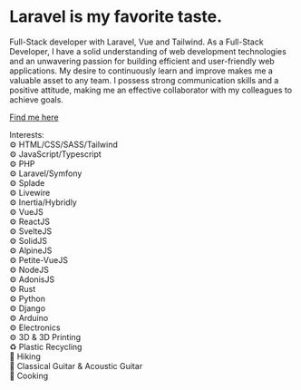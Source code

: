 # Laravel is my favorite taste.

Full-Stack developer with Laravel, Vue and Tailwind. As a Full-Stack Developer, I have a solid understanding of web development technologies and an unwavering passion for building efficient and user-friendly web applications. My desire to continuously learn and improve makes me a valuable asset to any team. I possess strong communication skills and a positive attitude, making me an effective collaborator with my colleagues to achieve goals.

[Find me here](linktr.ee/prpantos)

Interests:<br>
⚙️ HTML/CSS/SASS/Tailwind<br>
⚙️ JavaScript/Typescript<br>
⚙️ PHP<br>
⚙️ Laravel/Symfony<br>
⚙️ Splade<br>
⚙️ Livewire<br>
⚙️ Inertia/Hybridly<br>
⚙️ VueJS<br>
⚙️ ReactJS<br>
⚙️ SvelteJS<br>
⚙️ SolidJS<br>
⚙️ AlpineJS<br>
⚙️ Petite-VueJS<br>
⚙️ NodeJS<br>
⚙️ AdonisJS<br>
⚙️ Rust<br>
⚙️ Python<br>
⚙️ Django<br>
⚙️ Arduino<br>
⚙️ Electronics<br>
⚙️ 3D & 3D Printing<br>
♻️ Plastic Recycling<br>
🧗 Hiking<br>
🎼 Classical Guitar & Acoustic Guitar<br>
🥗 Cooking<br>
